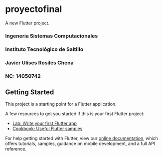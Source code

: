 # proyectofinal

A new Flutter project.

###   Ingeneria Sistemas Computacionales
###    Instituto Tecnológico de Saltillo
            
### Javier Ulises Rosiles Chena
### NC: 14050742


## Getting Started

This project is a starting point for a Flutter application.

A few resources to get you started if this is your first Flutter project:

- [Lab: Write your first Flutter app](https://flutter.dev/docs/get-started/codelab)
- [Cookbook: Useful Flutter samples](https://flutter.dev/docs/cookbook)

For help getting started with Flutter, view our
[online documentation](https://flutter.dev/docs), which offers tutorials,
samples, guidance on mobile development, and a full API reference.
